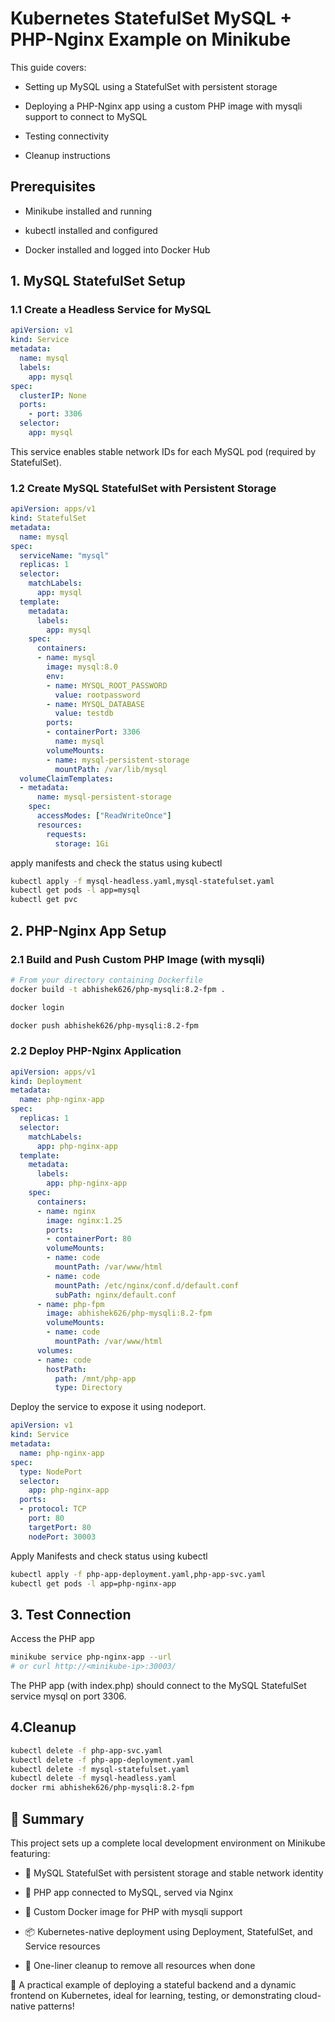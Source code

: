 # Kubernetes StatefulSet MySQL + PHP-Nginx Example on Minikube

This guide covers:

- Setting up MySQL using a StatefulSet with persistent storage

- Deploying a PHP-Nginx app using a custom PHP image with mysqli support to connect to MySQL

- Testing connectivity

- Cleanup instructions



## Prerequisites

- Minikube installed and running

- kubectl installed and configured

- Docker installed and logged into Docker Hub


## 1. MySQL StatefulSet Setup

### 1.1 Create a Headless Service for MySQL

```yaml
apiVersion: v1
kind: Service
metadata:
  name: mysql
  labels:
    app: mysql
spec:
  clusterIP: None
  ports:
    - port: 3306
  selector:
    app: mysql

```

This service enables stable network IDs for each MySQL pod (required by StatefulSet).

### 1.2 Create MySQL StatefulSet with Persistent Storage

```yaml
apiVersion: apps/v1
kind: StatefulSet
metadata:
  name: mysql
spec:
  serviceName: "mysql"
  replicas: 1
  selector:
    matchLabels:
      app: mysql
  template:
    metadata:
      labels:
        app: mysql
    spec:
      containers:
      - name: mysql
        image: mysql:8.0
        env:
        - name: MYSQL_ROOT_PASSWORD
          value: rootpassword
        - name: MYSQL_DATABASE
          value: testdb
        ports:
        - containerPort: 3306
          name: mysql
        volumeMounts:
        - name: mysql-persistent-storage
          mountPath: /var/lib/mysql
  volumeClaimTemplates:
  - metadata:
      name: mysql-persistent-storage
    spec:
      accessModes: ["ReadWriteOnce"]
      resources:
        requests:
          storage: 1Gi

```

apply manifests and check the status using kubectl
```bash
kubectl apply -f mysql-headless.yaml,mysql-statefulset.yaml
kubectl get pods -l app=mysql
kubectl get pvc
```

## 2. PHP-Nginx App Setup

### 2.1 Build and Push Custom PHP Image (with mysqli)


```bash
# From your directory containing Dockerfile
docker build -t abhishek626/php-mysqli:8.2-fpm .

docker login

docker push abhishek626/php-mysqli:8.2-fpm

```

### 2.2 Deploy PHP-Nginx Application

```yaml
apiVersion: apps/v1
kind: Deployment
metadata:
  name: php-nginx-app
spec:
  replicas: 1
  selector:
    matchLabels:
      app: php-nginx-app
  template:
    metadata:
      labels:
        app: php-nginx-app
    spec:
      containers:
      - name: nginx
        image: nginx:1.25
        ports:
        - containerPort: 80
        volumeMounts:
        - name: code
          mountPath: /var/www/html
        - name: code
          mountPath: /etc/nginx/conf.d/default.conf
          subPath: nginx/default.conf
      - name: php-fpm
        image: abhishek626/php-mysqli:8.2-fpm
        volumeMounts:
        - name: code
          mountPath: /var/www/html
      volumes:
      - name: code
        hostPath:
          path: /mnt/php-app
          type: Directory

```

Deploy the service to expose it using nodeport.

```yaml
apiVersion: v1
kind: Service
metadata:
  name: php-nginx-app
spec:
  type: NodePort
  selector:
    app: php-nginx-app
  ports:
  - protocol: TCP
    port: 80
    targetPort: 80
    nodePort: 30003

```

Apply Manifests and check status using kubectl 

```bash
kubectl apply -f php-app-deployment.yaml,php-app-svc.yaml
kubectl get pods -l app=php-nginx-app
```
## 3. Test Connection

Access the PHP app

```bash
minikube service php-nginx-app --url
# or curl http://<minikube-ip>:30003/
```
The PHP app (with index.php) should connect to the MySQL StatefulSet service mysql on port 3306.

## 4.Cleanup
```bash
kubectl delete -f php-app-svc.yaml
kubectl delete -f php-app-deployment.yaml
kubectl delete -f mysql-statefulset.yaml
kubectl delete -f mysql-headless.yaml
docker rmi abhishek626/php-mysqli:8.2-fpm

```

## 🧩 Summary
This project sets up a complete local development environment on Minikube featuring:

- 🐬 MySQL StatefulSet with persistent storage and stable network identity

- 🐘 PHP app connected to MySQL, served via Nginx

- 🐳 Custom Docker image for PHP with mysqli support

- 📦 Kubernetes-native deployment using Deployment, StatefulSet, and Service resources

- 🧼 One-liner cleanup to remove all resources when done

🔁 A practical example of deploying a stateful backend and a dynamic frontend on Kubernetes, ideal for learning, testing, or demonstrating cloud-native patterns!